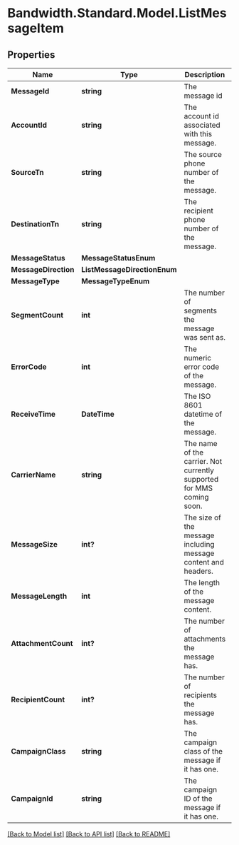 
# Bandwidth.Standard.Model.ListMessageItem

## Properties

Name | Type | Description | Notes
------------ | ------------- | ------------- | -------------
**MessageId** | **string** | The message id | [optional] 
**AccountId** | **string** | The account id associated with this message. | [optional] 
**SourceTn** | **string** | The source phone number of the message. | [optional] 
**DestinationTn** | **string** | The recipient phone number of the message. | [optional] 
**MessageStatus** | **MessageStatusEnum** |  | [optional] 
**MessageDirection** | **ListMessageDirectionEnum** |  | [optional] 
**MessageType** | **MessageTypeEnum** |  | [optional] 
**SegmentCount** | **int** | The number of segments the message was sent as. | [optional] 
**ErrorCode** | **int** | The numeric error code of the message. | [optional] 
**ReceiveTime** | **DateTime** | The ISO 8601 datetime of the message. | [optional] 
**CarrierName** | **string** | The name of the carrier. Not currently supported for MMS coming soon. | [optional] 
**MessageSize** | **int?** | The size of the message including message content and headers. | [optional] 
**MessageLength** | **int** | The length of the message content. | [optional] 
**AttachmentCount** | **int?** | The number of attachments the message has. | [optional] 
**RecipientCount** | **int?** | The number of recipients the message has. | [optional] 
**CampaignClass** | **string** | The campaign class of the message if it has one. | [optional] 
**CampaignId** | **string** | The campaign ID of the message if it has one. | [optional] 

[[Back to Model list]](../README.md#documentation-for-models)
[[Back to API list]](../README.md#documentation-for-api-endpoints)
[[Back to README]](../README.md)

